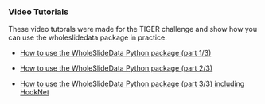 ### Video Tutorials

These video tutorals were made for the TIGER challenge and show how you can use the wholeslidedata package in practice.


- [How to use the WholeSlideData Python package (part 1/3)](https://rumc-gcorg-p-public.s3.amazonaws.com/i/2022/01/21/Tutorial+-+Wholeslidedata+Introduction.mp4)

- [How to use the WholeSlideData Python package (part 2/3)](https://rumc-gcorg-p-public.s3.amazonaws.com/i/2022/01/21/Tutorial+-+Wholeslidedata+Detection(1).mp4)

- [How to use the WholeSlideData Python package (part 3/3) including HookNet](https://rumc-gcorg-p-public.s3.amazonaws.com/i/2022/01/21/Tutorial+-+Wholeslidedata+Training+Pipeline.mp4)
